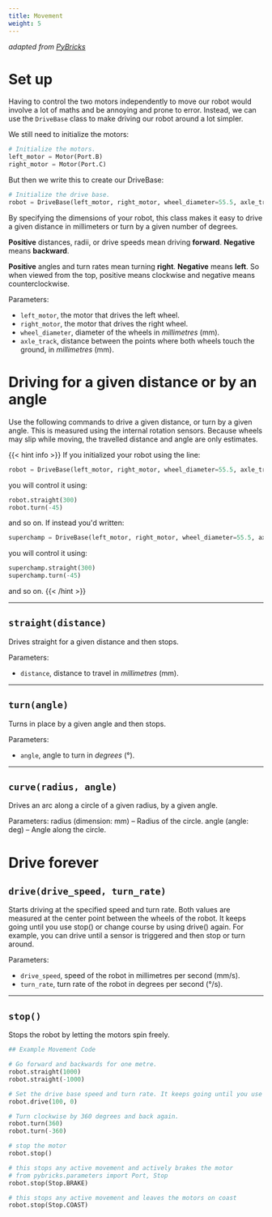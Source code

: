 ```yaml
---
title: Movement
weight: 5
---
```

*adapted from [PyBricks](https://docs.pybricks.com/en/stable/robotics.html)*

# Set up
Having to control the two motors independently to move our robot would involve a lot of maths and be annoying and prone to error.
Instead, we can use the `DriveBase` class to make driving our robot around a lot simpler.

We still need to initialize the motors:
```python
# Initialize the motors.
left_motor = Motor(Port.B)
right_motor = Motor(Port.C)
```

But then we write this to create our DriveBase:
```python
# Initialize the drive base.
robot = DriveBase(left_motor, right_motor, wheel_diameter=55.5, axle_track=104)
```

By specifying the dimensions of your robot, this class makes it easy to drive a given distance in millimeters or turn by a given number of degrees.

**Positive** distances, radii, or drive speeds mean driving **forward**. **Negative** means **backward**.

**Positive** angles and turn rates mean turning **right**. **Negative** means **left**. So when viewed from the top, positive means clockwise and negative means counterclockwise.

Parameters:
- `left_motor`, the motor that drives the left wheel.
- `right_motor`, the motor that drives the right wheel.
- `wheel_diameter`, diameter of the wheels in *millimetres* (mm).
- `axle_track`, distance between the points where both wheels touch the ground, in *millimetres* (mm).
# Driving for a given distance or by an angle
Use the following commands to drive a given distance, or turn by a given angle.
This is measured using the internal rotation sensors. Because wheels may slip while moving, the travelled distance and angle are only estimates.

{{< hint info >}}
If you initialized your robot using the line:
```python
robot = DriveBase(left_motor, right_motor, wheel_diameter=55.5, axle_track=104)
```
you will control it using:
```python
robot.straight(300)
robot.turn(-45)
```
and so on. If instead you'd written:
```python
superchamp = DriveBase(left_motor, right_motor, wheel_diameter=55.5, axle_track=104)
```
you will control it using:
```python
superchamp.straight(300)
superchamp.turn(-45)
```
and so on.
{{< /hint >}}

---
## `straight(distance)`
Drives straight for a given distance and then stops.

Parameters:
- `distance`, distance to travel in *millimetres* (mm).

---
## `turn(angle)`
Turns in place by a given angle and then stops.

Parameters:
- `angle`, angle to turn in *degrees* (&deg;).

---
## `curve(radius, angle)`
Drives an arc along a circle of a given radius, by a given angle.

Parameters:
radius (dimension: mm) – Radius of the circle.
angle (angle: deg) – Angle along the circle.

# Drive forever
## `drive(drive_speed, turn_rate)` 
Starts driving at the specified speed and turn rate. Both values are measured at the center point between the wheels of the robot. It keeps going until you use stop() or change course by using drive() again. For example, you can drive until a sensor is triggered and then stop or turn around. 

Parameters:
- `drive_speed`, speed of the robot in millimetres per second (mm/s).
- `turn_rate`, turn rate of the robot in degrees per second (&deg;/s).

---
## `stop()`
Stops the robot by letting the motors spin freely.


```python
## Example Movement Code 

# Go forward and backwards for one metre.
robot.straight(1000)
robot.straight(-1000)

# Set the drive base speed and turn rate. It keeps going until you use stop()
robot.drive(100, 0)

# Turn clockwise by 360 degrees and back again. 
robot.turn(360)
robot.turn(-360)

# stop the motor
robot.stop()

# this stops any active movement and actively brakes the motor 
# from pybricks.parameters import Port, Stop
robot.stop(Stop.BRAKE)

# this stops any active movement and leaves the motors on coast
robot.stop(Stop.COAST)
```